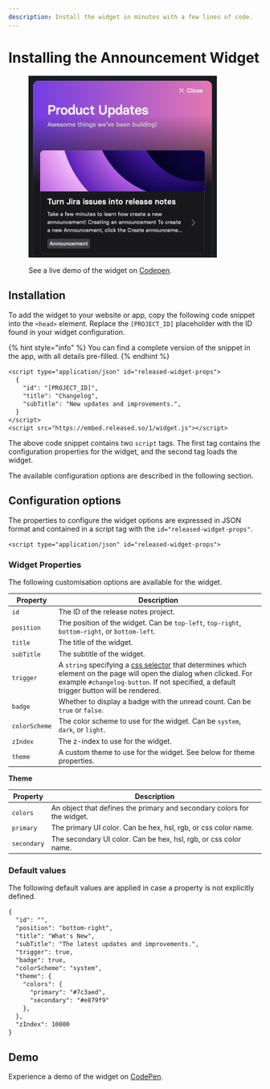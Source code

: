 ```yaml
---
description: Install the widget in minutes with a few lines of code.
---
```


# Installing the Announcement Widget

<figure><img src="../../.gitbook/assets/widget.png" alt="" width="375"><figcaption><p>See a live demo of the widget on <a href="https://codepen.io/Jens-Schumacher/pen/WNaaMNx">Codepen</a>.</p></figcaption></figure>

## Installation

To add the widget to your website or app, copy the following code snippet into the `<head>` element. Replace the `[PROJECT_ID]` placeholder with the ID found in your widget configuration.&#x20;

{% hint style="info" %}
You can find a complete version of the snippet in the app, with all details pre-filled.
{% endhint %}

```
<script type="application/json" id="released-widget-props">
  {
    "id": "[PROJECT_ID]",
    "title": "Changelog",
    "subTitle": "New updates and improvements.",
  }
</script>
<script src="https://embed.released.so/1/widget.js"></script>
```

The above code snippet contains two `script` tags. The first tag contains the configuration properties for the widget, and the second tag loads the widget.&#x20;

The available configuration options are described in the following section.

## Configuration options

The properties to configure the widget options are expressed in JSON format and contained in a script tag with the `id="released-widget-props"`.&#x20;

```
<script type="application/json" id="released-widget-props">
```

### **Widget Properties**&#x20;

The following customisation options are available for the widget.&#x20;

<table data-full-width="false"><thead><tr><th>Property</th><th>Description</th></tr></thead><tbody><tr><td><code>id</code></td><td>The ID of the release notes project.</td></tr><tr><td><code>position</code></td><td>The position of the widget. Can be <code>top-left</code>, <code>top-right</code>, <code>bottom-right</code>, or <code>bottom-left</code>.</td></tr><tr><td><code>title</code></td><td>The title of the widget.</td></tr><tr><td><code>subTitle</code></td><td>The subtitle of the widget.</td></tr><tr><td><code>trigger</code></td><td>A <code>string</code> specifying a <a href="https://www.w3schools.com/cssref/css_selectors.php">css selector</a> that determines which element on the page will open the dialog when clicked. For example <code>#changelog-button</code>. If not specified, a default trigger button will be rendered. </td></tr><tr><td><code>badge</code></td><td>Whether to display a badge with the unread count. Can be <code>true</code> or <code>false</code>.</td></tr><tr><td><code>colorScheme</code></td><td>The color scheme to use for the widget. Can be <code>system</code>, <code>dark</code>, or <code>light</code>.</td></tr><tr><td><code>zIndex</code></td><td>The z-index to use for the widget.</td></tr><tr><td><code>theme</code></td><td>A custom theme to use for the widget. See below for theme properties.</td></tr></tbody></table>

**Theme**&#x20;

| Property          | Description                                                             |
| ----------------- | ----------------------------------------------------------------------- |
| `colors`          | An object that defines the primary and secondary colors for the widget. |
|       `primary`   | The primary UI color. Can be hex, hsl, rgb, or css color name.          |
|       `secondary` | The secondary UI color. Can be hex, hsl, rgb, or css color name.        |

### Default values

The following default values are applied in case a property is not explicitly defined.&#x20;

```
{
  "id": "",
  "position": "bottom-right",
  "title": "What's New",
  "subTitle": "The latest updates and improvements.",
  "trigger": true,
  "badge": true,
  "colorScheme": "system",
  "theme": {
    "colors": {
      "primary": "#7c3aed",
      "secondary": "#e879f9"
    },
  },
  "zIndex": 10000
}
```

## Demo

Experience a demo of the widget on [CodePen](https://codepen.io/Jens-Schumacher/pen/WNaaMNx).
